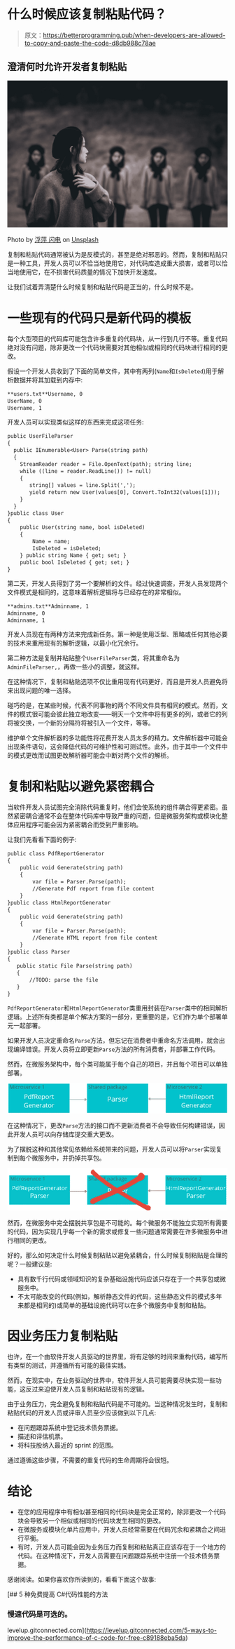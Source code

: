 # 什么时候应该复制粘贴代码？

> 原文：<https://betterprogramming.pub/when-developers-are-allowed-to-copy-and-paste-the-code-d8db988c78ae>

## 澄清何时允许开发者复制粘贴

![](img/9ce6ea940035215ef10feca5b1abc1ae.png)

Photo by [浮萍 闪电](https://unsplash.com/@vsmilelx?utm_source=medium&utm_medium=referral) on [Unsplash](https://unsplash.com?utm_source=medium&utm_medium=referral)

复制和粘贴代码通常被认为是反模式的，甚至是绝对邪恶的。然而，复制和粘贴只是一种工具，开发人员可以不恰当地使用它，对代码库造成重大损害，或者可以恰当地使用它，在不损害代码质量的情况下加快开发速度。

让我们试着弄清楚什么时候复制和粘贴代码是正当的，什么时候不是。

# 一些现有的代码只是新代码的模板

每个大型项目的代码库可能包含许多重复的代码块，从一行到几行不等。重复代码绝对没有问题，除非更改一个代码块需要对其他相似或相同的代码块进行相同的更改。

假设一个开发人员收到了下面的简单文件，其中有两列(`Name`和`IsDeleted`)用于解析数据并将其加载到内存中:

```
**users.txt**Username, 0
UserName, 0
Username, 1
```

开发人员可以实现类似这样的东西来完成这项任务:

```
public UserFileParser
{
  public IEnumerable<User> Parse(string path)
  {
    StreamReader reader = File.OpenText(path); string line;
    while ((line = reader.ReadLine()) != null)
    {
       string[] values = line.Split(',');
       yield return new User(values[0], Convert.ToInt32(values[1]));
    }
  }
}public class User
{
    public User(string name, bool isDeleted)
    {
        Name = name;
        IsDeleted = isDeleted;
    } public string Name { get; set; }
    public bool IsDeleted { get; set; }
}
```

第二天，开发人员得到了另一个要解析的文件。经过快速调查，开发人员发现两个文件模式是相同的，这意味着解析逻辑将与已经存在的非常相似。

```
**admins.txt**Adminname, 1
Adminname, 0
Adminname, 1
```

开发人员现在有两种方法来完成新任务。第一种是使用泛型、策略或任何其他必要的技术来重用现有的解析逻辑，以最小化冗余行。

第二种方法是复制并粘贴整个`UserFileParser`类，将其重命名为`AdminFileParser,`，再做一些小的调整，就这样。

在这种情况下，复制和粘贴选项不仅比重用现有代码更好，而且是开发人员避免将来出现问题的唯一选择。

碰巧的是，在某些时候，代表不同事物的两个不同文件具有相同的模式。然而，文件的模式很可能会彼此独立地改变——明天一个文件中将有更多的列，或者它的列将被交换，一个新的分隔符将被引入一个文件，等等。

维护单个文件解析器的多功能性将花费开发人员太多的精力。文件解析器中可能会出现条件语句，这会降低代码的可维护性和可测试性。此外，由于其中一个文件中的模式更改而试图更改解析器可能会中断对两个文件的解析。

# 复制和粘贴以避免紧密耦合

当软件开发人员试图完全消除代码重复时，他们会使系统的组件耦合得更紧密。虽然紧密耦合通常不会在整体代码库中导致严重的问题，但是微服务架构或模块化整体应用程序可能会因为紧密耦合而受到严重影响。

让我们先看看下面的例子:

```
public class PdfReportGenerator
{
    public void Generate(string path)
    {
        var file = Parser.Parse(path);
        //Generate Pdf report from file content
    }
}public class HtmlReportGenerator
{
    public void Generate(string path)
    {
        var file = Parser.Parse(path);
        //Generate HTML report from file content
    }
}public class Parser
{
   public static File Parse(string path)
   {
       //TODO: parse the file
   }
}
```

`PdfReportGenerator`和`HtmlReportGenerator`类重用封装在`Parser`类中的相同解析逻辑。上述所有类都是单个解决方案的一部分，更重要的是，它们作为单个部署单元一起部署。

如果开发人员决定重命名`Parse`方法，但忘记在消费者中重命名方法调用，就会出现编译错误。开发人员将立即更新`Parse`方法的所有消费者，并部署工作代码。

然而，在微服务架构中，每个类可能属于每个自己的项目，并且每个项目可以单独部署。

![](img/53c5ed61f02283f136a7420c05f8db27.png)

在这种情况下，更改`Parse`方法的接口而不更新消费者不会导致任何构建错误，因此开发人员可以向存储库提交重大更改。

为了摆脱这种和其他常见依赖给系统带来的问题，开发人员可以将`Parser`实现复制到每个微服务中，并扔掉共享包。

![](img/4b9d085422a473582edaea62dc55d6b6.png)

然而，在微服务中完全摆脱共享包是不可能的。每个微服务不能独立实现所有需要的代码，因为实现几乎每一个新的需求或修复一些问题通常需要在许多微服务中进行相同的更改。

好的，那么如何决定什么时候复制粘贴以避免紧耦合，什么时候复制粘贴是合理的呢？一般建议是:

*   具有数千行代码或领域知识的复杂基础设施代码应该只存在于一个共享包或微服务中。
*   不太可能改变的代码(例如，解析静态文件的代码，这些静态文件的模式多年来都是相同的)或简单的基础设施代码可以在多个微服务中复制和粘贴。

# 因业务压力复制粘贴

也许，在一个由软件开发人员驱动的世界里，将有足够的时间来重构代码，编写所有类型的测试，并遵循所有可能的最佳实践。

然而，在现实中，在业务驱动的世界中，软件开发人员可能需要尽快实现一些功能，这反过来迫使开发人员复制和粘贴现有的逻辑。

由于业务压力，完全避免复制和粘贴代码是不可能的。当这种情况发生时，复制和粘贴代码的开发人员或评审人员至少应该做到以下几点:

*   在问题跟踪系统中登记技术债务票据。
*   描述和评估机票。
*   将科技股纳入最近的 sprint 的范围。

通过遵循这些步骤，不需要的重复代码的生命周期将会很短。

# 结论

*   在您的应用程序中有相似甚至相同的代码块是完全正常的，除非更改一个代码块会导致另一个相似或相同的代码块发生相同的更改。
*   在微服务或模块化单片应用中，开发人员经常需要在代码冗余和紧耦合之间进行平衡。
*   有时，开发人员可能会因为业务压力而复制和粘贴真正应该存在于一个地方的代码。在这种情况下，开发人员需要在问题跟踪系统中注册一个技术债务票据。

感谢阅读。如果你喜欢你所读到的，看看下面这个故事:

[](https://levelup.gitconnected.com/5-ways-to-improve-the-performance-of-c-code-for-free-c89188eba5da) [## 5 种免费提高 C#代码性能的方法

### 慢速代码是可选的。

levelup.gitconnected.com](https://levelup.gitconnected.com/5-ways-to-improve-the-performance-of-c-code-for-free-c89188eba5da)